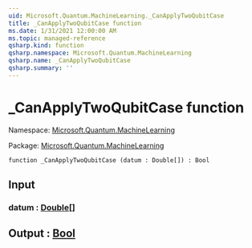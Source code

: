 ```yaml
---
uid: Microsoft.Quantum.MachineLearning._CanApplyTwoQubitCase
title: _CanApplyTwoQubitCase function
ms.date: 1/31/2021 12:00:00 AM
ms.topic: managed-reference
qsharp.kind: function
qsharp.namespace: Microsoft.Quantum.MachineLearning
qsharp.name: _CanApplyTwoQubitCase
qsharp.summary: ''
---
```


# _CanApplyTwoQubitCase function

Namespace: [Microsoft.Quantum.MachineLearning](xref:Microsoft.Quantum.MachineLearning)

Package: [Microsoft.Quantum.MachineLearning](https://nuget.org/packages/Microsoft.Quantum.MachineLearning)




```qsharp
function _CanApplyTwoQubitCase (datum : Double[]) : Bool
```


## Input

### datum : [Double](xref:microsoft.quantum.lang-ref.double)[]





## Output : [Bool](xref:microsoft.quantum.lang-ref.bool)

